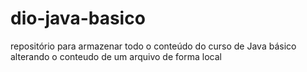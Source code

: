 # dio-java-basico
repositório para armazenar todo o conteúdo do curso de Java básico
alterando o conteudo de um arquivo de forma local
